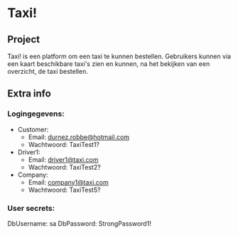 # Taxi! 

## Project
Taxi! is een platform om een taxi te kunnen bestellen. 
Gebruikers kunnen via een kaart beschikbare taxi's zien en kunnen, na het bekijken van een overzicht, de taxi bestellen.

## Extra info

### Logingegevens:

- Customer:
    - Email: durnez.robbe@hotmail.com
    - Wachtwoord: TaxiTest1?
- Driver1:
    - Email: driver1@taxi.com
    - Wachtwoord: TaxiTest2?
- Company:
    - Email: company1@taxi.com
    - Wachtwoord: TaxiTest5?

### User secrets:
DbUsername: sa
DbPassword: StrongPassword1!